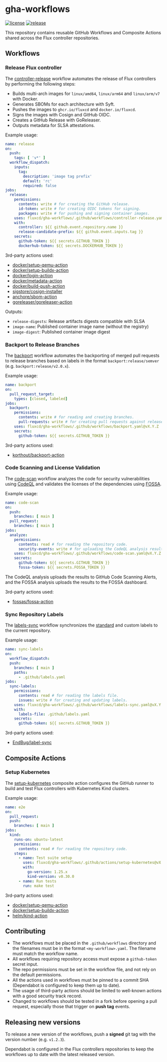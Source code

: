 # gha-workflows

[![license](https://img.shields.io/github/license/fluxcd/gha-workflows.svg)](https://github.com/fluxcd/gha-workflows/blob/main/LICENSE)
[![release](https://img.shields.io/github/release/fluxcd/gha-workflows/all.svg)](https://github.com/fluxcd/gha-workflows/releases)

This repository contains reusable GitHub Workflows and Composite Actions shared across the Flux controller repositories.

## Workflows

### Release Flux controller

The [controller-release](.github/workflows/controller-release.yaml) workflow automates the release of
Flux controllers by performing the following steps:

- Builds multi-arch images for `linux/amd64`, `linux/arm64` and `linux/arm/v7` with Docker.
- Generates SBOMs for each architecture with Syft.
- Pushes the images to `ghcr.io/fluxcd` and `docker.io/fluxcd`.
- Signs the images with Cosign and GitHub OIDC.
- Creates a GitHub Release with GoReleaser.
- Outputs metadata for SLSA attestations.

Example usage:

```yaml
name: release
on:
  push:
    tags: [ 'v*' ]
  workflow_dispatch:
    inputs:
      tag:
        description: 'image tag prefix'
        default: 'rc'
        required: false
jobs:
  release:
    permissions:
      contents: write # for creating the GitHub release.
      id-token: write # for creating OIDC tokens for signing.
      packages: write # for pushing and signing container images.
    uses: fluxcd/gha-workflows/.github/workflows/controller-release.yaml@vX.Y.Z
    with:
      controller: ${{ github.event.repository.name }}
      release-candidate-prefix: ${{ github.event.inputs.tag }}
    secrets:
      github-token: ${{ secrets.GITHUB_TOKEN }}
      dockerhub-token: ${{ secrets.DOCKERHUB_TOKEN }}
```

3rd-party actions used:

- [docker/setup-qemu-action](https://github.com/docker/setup-qemu-action)
- [docker/setup-buildx-action](https://github.com/docker/setup-buildx-action)
- [docker/login-action](https://github.com/docker/login-action)
- [docker/metadata-action](https://github.com/docker/metadata-action)
- [docker/build-push-action](https://github.com/docker/build-push-action)
- [sigstore/cosign-installer](https://github.com/sigstore/cosign-installer)
- [anchore/sbom-action](https://github.com/anchore/sbom-action)
- [goreleaser/goreleaser-action](https://github.com/goreleaser/goreleaser-action)

Outputs:

- `release-digests`: Release artifacts digests compatible with SLSA
- `image-name`: Published container image name (without the registry)
- `image-digest`: Published container image digest

### Backport to Release Branches

The [backport](.github/workflows/backport.yaml) workflow automates the backporting of merged pull
requests to release branches based on labels in the format `backport:release/semver`
(e.g. `backport:release/v2.0.x`).

Example usage:

```yaml
name: backport
on:
  pull_request_target:
    types: [closed, labeled]
jobs:
  backport:
    permissions:
      contents: write # for reading and creating branches.
      pull-requests: write # for creating pull requests against release branches.
    uses: fluxcd/gha-workflows/.github/workflows/backport.yaml@vX.Y.Z
    secrets:
      github-token: ${{ secrets.GITHUB_TOKEN }}
```

3rd-party actions used:

- [korthout/backport-action](https://github.com/korthout/backport-action)

### Code Scanning and License Validation

The [code-scan](.github/workflows/code-scan.yaml) workflow analyzes the code for security vulnerabilities
using [CodeQL](https://codeql.github.com/) and validates the licenses of the dependencies
using [FOSSA](https://fossa.com/).

Example usage:

```yaml
name: code-scan
on:
  push:
    branches: [ main ]
  pull_request:
    branches: [ main ]
jobs:
  analyze:
    permissions:
      contents: read # for reading the repository code.
      security-events: write # for uploading the CodeQL analysis results.
    uses: fluxcd/gha-workflows/.github/workflows/code-scan.yaml@vX.Y.Z
    secrets:
      github-token: ${{ secrets.GITHUB_TOKEN }}
      fossa-token: ${{ secrets.FOSSA_TOKEN }}
```

The CodeQL analysis uploads the results to GitHub Code Scanning Alerts,
and the FOSSA analysis uploads the results to the FOSSA dashboard.

3rd-party actions used:

- [fossas/fossa-action](https://github.com/fossas/fossa-action)

### Sync Repository Labels

The [labels-sync](.github/workflows/labels-sync.yaml) workflow synchronizes the
[standard](https://github.com/fluxcd/community/blob/main/.github/standard-labels.yaml)
and custom labels to the current repository.

Example usage:

```yaml
name: sync-labels
on:
  workflow_dispatch:
  push:
    branches: [ main ]
    paths:
      - .github/labels.yaml
jobs:
  sync-labels:
    permissions:
      contents: read # for reading the labels file.
      issues: write # for creating and updating labels.
    uses: fluxcd/gha-workflows/.github/workflows/labels-sync.yaml@vX.Y.Z
    with:
      labels-file: .github/labels.yaml
    secrets:
      github-token: ${{ secrets.GITHUB_TOKEN }}
```

3rd-party actions used:

- [EndBug/label-sync](https://github.com/EndBug/label-sync)

## Composite Actions

### Setup Kubernetes

The [setup-kubernetes](.github/actions/setup-kubernetes/action.yaml) composite action configures
the GitHub runner to build and test Flux controllers with Kubernetes Kind clusters.

Example usage:

```yaml
name: e2e
on:
  pull_request:
  push:
    branches: [ main ]
jobs:
  kind:
    runs-on: ubuntu-latest
    permissions:
      contents: read # for reading the repository code.
    steps:
      - name: Test suite setup
        uses: fluxcd/gha-workflows/.github/actions/setup-kubernetes@vX.Y.Z
        with:
          go-version: 1.25.x
          kind-version: v0.30.0
      - name: Run tests
        run: make test
```

3rd-party actions used:

- [docker/setup-qemu-action](https://github.com/docker/setup-qemu-action)
- [docker/setup-buildx-action](https://github.com/docker/setup-buildx-action)
- [helm/kind-action](https://github.com/helm/kind-action)

## Contributing

- The workflows must be placed in the `.github/workflows` directory and
  the filenames must be in the format `<my-workflow>.yaml`. The filename must match the workflow name.
- All workflows requiring repository access must expose a `github-token` secret input.
- The repo permissions must be set in the workflow file, and not rely on the default permissions.
- All the actions used in workflows must be pinned to a commit SHA (Dependabot is configured to keep them up to date).
- The usage of third-party actions should be limited to well-known actions with a good security track record.
- Changed to workflows should be tested in a fork before opening a pull request,
  especially those that trigger on **push tag** events.

## Releasing new versions

To release a new version of the workflows, push a **signed** git tag with the version number (e.g. `v1.2.3`).

Dependabot is configured in the Flux controllers repositories to keep the workflows up
to date with the latest released version.
